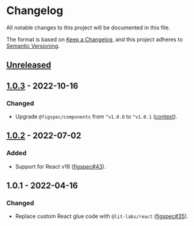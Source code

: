 # Changelog

All notable changes to this project will be documented in this file.

The format is based on [Keep a Changelog](https://keepachangelog.com/en/1.0.0/),
and this project adheres to [Semantic Versioning](https://semver.org/spec/v2.0.0.html).

## [Unreleased]

## [1.0.3] - 2022-10-16

### Changed

- Upgrade `@figspec/components` from `^v1.0.0` to `^v1.0.1` ([context](https://github.com/pocka/storybook-addon-designs/issues/161#issuecomment-1208178843)).

## [1.0.2] - 2022-07-02

### Added

- Support for React v18 ([figspec#43](https://github.com/pocka/figspec/pull/43)).

## 1.0.1 - 2022-04-16

### Changed

- Replace custom React glue code with `@lit-labs/react` ([figspec#35](https://github.com/pocka/figspec/pull/35)).

[unreleased]: https://github.com/pocka/figspec-react/compare/v1.0.3...HEAD
[1.0.3]: https://github.com/pocka/figspec-react/compare/v1.0.2...v1.0.3
[1.0.2]: https://github.com/pocka/figspec-react/releases/tag/v1.0.2

